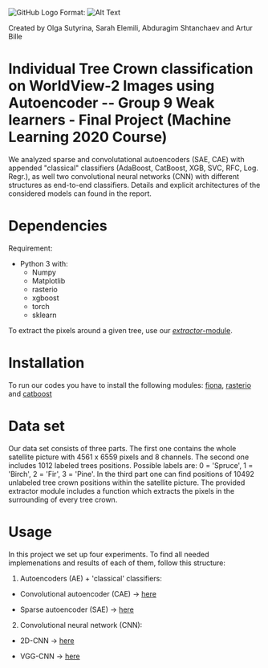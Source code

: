 ![GitHub Logo](/images/logo.png)
Format: ![Alt Text](url)


Created by Olga Sutyrina, Sarah Elemili, Abduragim Shtanchaev and Artur Bille

# Individual Tree Crown classification on WorldView-2 Images using Autoencoder -- Group 9 Weak learners - Final Project (Machine Learning 2020 Course)
We analyzed sparse and convolutational autoencoders (SAE, CAE) with appended "classical" classifiers (AdaBoost, CatBoost, XGB, SVC, RFC, Log. Regr.), as well two convolutional neural networks (CNN) with different structures as end-to-end classifiers.
Details and explicit architectures of the considered models can found in the report. 

# Dependencies
Requirement:
* Python 3 with: 
  * Numpy
  * Matplotlib
  * rasterio
  * xgboost
  * torch
  * sklearn
  
To extract the pixels around a given tree, use our [*extractor*-module](https://github.com/arturbille/ML-project-Group9-WeakLearners/tree/master/Extractor).

# Installation
To run our codes you have to install the following modules: 
[fiona](https://pypi.org/project/Fiona/), [rasterio](https://rasterio.readthedocs.io/en/latest/) and [catboost](https://catboost.ai/docs/concepts/python-reference_apply_catboost_model.html)

# Data set
Our data set consists of three parts. The first one contains the whole satellite picture with 4561 x 6559 pixels and 8 channels. The second one includes 1012 labeled trees positions. Possible labels are: 0 = 'Spruce', 1 = 'Birch', 2 = 'Fir', 3 = 'Pine'. In the third part one can find positions of 10492 unlabeled tree crown positions within the satellite picture. The provided extractor module includes a function which extracts the pixels in the surrounding of every tree crown. 

# Usage
In this project we set up four experiments. To find all needed implemenations and results of each of them, follow this structure: 

1.  Autoencoders (AE) + 'classical' classifiers:

  * Convolutional autoencoder (CAE) -> [here](https://github.com/arturbille/ML-project-Group9-WeakLearners/tree/master/Models%20Implementation%20and%20Results/Autoencoder%20CAE-ABD%20-ML)
  
  * Sparse autoencoder (SAE) -> [here](https://github.com/arturbille/ML-project-Group9-WeakLearners/tree/master/Models%20Implementation%20and%20Results/Autoencoder%20SAE%20-AB)

2. Convolutional neural network (CNN):

  * 2D-CNN -> [here](https://github.com/arturbille/ML-project-Group9-WeakLearners/tree/master/Models%20Implementation%20and%20Results/2D-CNN%20Sarah)
  
  * VGG-CNN -> [here](https://github.com/arturbille/ML-project-Group9-WeakLearners/tree/master/Models%20Implementation%20and%20Results/VGG-CNN-Olya)

